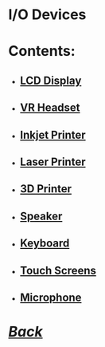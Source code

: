 # I/O Devices

# Contents:
- ## [LCD Display](C331.md)
- ## [VR Headset](C332.md)
- ## [Inkjet Printer](C333.md)
- ## [Laser Printer](C334.md)
- ## [3D Printer](C335.md)
- ## [Speaker](C336.md)
- ## [Keyboard](C336.md)
- ## [Touch Screens](C337.md)
- ## [Microphone](C338.md)

# [*Back*](C300.md)